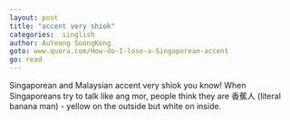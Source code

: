 ```yaml
---
layout: post
title: "accent very shiok"
categories:  singlish
author: AuYeong SoongKong
goto: www.quora.com/How-do-I-lose-a-Singaporean-accent
go: read
---
```

Singaporean and Malaysian accent very shiok you know! When Singaporeans try to talk like ang mor, people think they are 香蕉人 (literal banana man) - yellow on the outside but white on inside.
